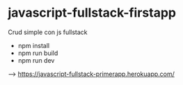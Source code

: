 # javascript-fullstack-firstapp

Crud simple con js fullstack

- npm install
- npm run build
- npm run dev

--> https://javascript-fullstack-primerapp.herokuapp.com/
